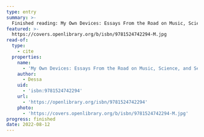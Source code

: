 ```yaml
---
type: entry
summary: >-
  Finished reading: My Own Devices: Essays From the Road on Music, Science, and Senseless Love by Dessa
featured: >-
  https://covers.openlibrary.org/b/isbn/9781524742294-M.jpg
read-of:
  type:
    - cite
  properties:
    name:
      - 'My Own Devices: Essays From the Road on Music, Science, and Senseless Love'
    author:
      - Dessa
    uid:
      - 'isbn:9781524742294'
    url:
      - 'https://openlibrary.org/isbn/9781524742294'
    photo:
      - 'https://covers.openlibrary.org/b/isbn/9781524742294-M.jpg'
progress: finished
date: 2022-08-12
---
```


